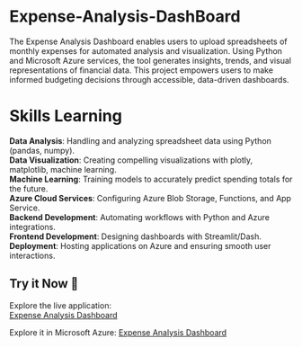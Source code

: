 # Expense-Analysis-DashBoard
The Expense Analysis Dashboard enables users to upload spreadsheets of monthly expenses for automated analysis and visualization. Using Python and Microsoft Azure services, the tool generates insights, trends, and visual representations of financial data. This project empowers users to make informed budgeting decisions through accessible, data-driven dashboards.

# Skills Learning
**Data Analysis**: Handling and analyzing spreadsheet data using Python (pandas, numpy).  
**Data Visualization**: Creating compelling visualizations with plotly, matplotlib, machine learning.  
**Machine Learning**: Training models to accurately predict spending totals for the future.  
**Azure Cloud Services**: Configuring Azure Blob Storage, Functions, and App Service.  
**Backend Development**: Automating workflows with Python and Azure integrations.  
**Frontend Development**: Designing dashboards with Streamlit/Dash.  
**Deployment**: Hosting applications on Azure and ensuring smooth user interactions.

## Try it Now 🚀

Explore the live application:  
[Expense Analysis Dashboard](https://mad1232-expense-analysis-dashboard-dashboard-lyxckq.streamlit.app/)

Explore it in Microsoft Azure:
[Expense Analysis Dashboard](https://expense-budget-tracker-cba5hzgzd9dqf6ft.eastus-01.azurewebsites.net/)
